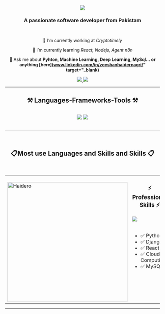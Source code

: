 <h1 align="center">
    <img src="https://readme-typing-svg.herokuapp.com/?font=Righteous&size=35&center=true&vCenter=true&width=500&height=70&duration=4000&lines=Hi+There!+👋;+I'm+Zeeshan+Haider!;" />
</h1>

<h3 align="center">A passionate software developer from Pakistam</h3>

<br/>

<div align="center">
 
 🔭 I’m currently working at *Cryptotimely*
  
 🌱 I’m currently learning *React, Nodejs, Agent n8n*

💬 Ask me about **Pyhton, Machine Learning, Deep Learning, MySql... or anything [here](www.linkedin.com/in/zeeshanhaidernagri/" target="_blank)**


 </div>
 
<div align="center"> 
  <a href="zeeshan.haidernagree@gmail.com">
    <img src="https://img.shields.io/badge/Gmail-333333?style=for-the-badge&logo=gmail&logoColor=red" />
  </a>
  <a href="https://www.linkedin.com/in/zeeshanhaidernagri/" target="_blank">
    <img src="https://img.shields.io/badge/LinkedIn-0077B5?style=for-the-badge&logo=linkedin&logoColor=white" target="_blank" />
  </a>
</div>

 <hr/>
 
<h2 align="center">⚒ Languages-Frameworks-Tools ⚒</h2>
<br/>
<div align="center">
    <img src="https://skillicons.dev/icons?i=,javascript,python,django" />
 <img src="https://skillicons.dev/icons?i=html,css,mysql,tailwind,bootstrap,git,github,vscode" />

</div>

<br/>
<hr/>


<br/>
<h2 align="center">📋Most use Languages and Skills and Skills 📋</h2>
<br/>

<table align="center">
  <tr>
    <!-- Left Side: Interests -->
    <td valign="top" width="50%">
    <br/>
     <img width="390" src="https://github-readme-stats.vercel.app/api/top-langs?username=Haidero&count_private=true&theme=react&border_radius=10" alt="Haidero" />
    </td>
    <td valign="top" width="50%">
      <h3 align="center">⚡ Professional Skills ⚡</h3>
      <div align="left">
        <img src="https://skillicons.dev/icons?i=python,django,react,mysql,git" />
      </div>
      <br/>
      <ul>
        <li>✅ Python</li>
        <li>✅ Django</li>
        <li>✅ React</li>
        <li>✅ Cloud Computing</li>
        <li>✅ MySQL</li>
      </ul>
    </td>
  </tr>
</table>

<hr/>
